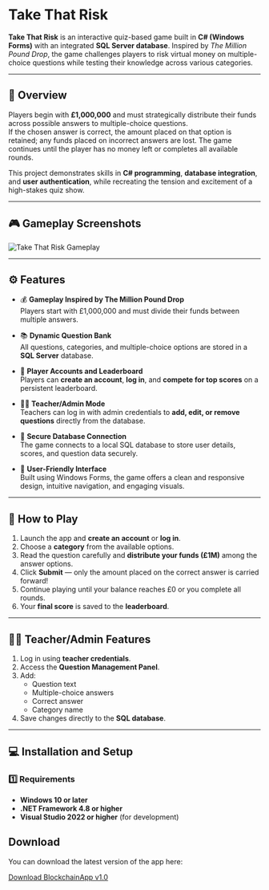 # Take That Risk

**Take That Risk** is an interactive quiz-based game built in **C# (Windows Forms)** with an integrated **SQL Server database**. Inspired by *The Million Pound Drop*, the game challenges players to risk virtual money on multiple-choice questions while testing their knowledge across various categories.

---

## 🧩 Overview

Players begin with **£1,000,000** and must strategically distribute their funds across possible answers to multiple-choice questions.  
If the chosen answer is correct, the amount placed on that option is retained; any funds placed on incorrect answers are lost. The game continues until the player has no money left or completes all available rounds.

This project demonstrates skills in **C# programming**, **database integration**, and **user authentication**, while recreating the tension and excitement of a high-stakes quiz show.

---

## 🎮 Gameplay Screenshots

![Take That Risk Gameplay]()

---

## ⚙️ Features

- 💰 **Gameplay Inspired by The Million Pound Drop**  
  Players start with £1,000,000 and must divide their funds between multiple answers.

- 📚 **Dynamic Question Bank**  
  All questions, categories, and multiple-choice options are stored in a **SQL Server** database.

- 👤 **Player Accounts and Leaderboard**  
  Players can **create an account**, **log in**, and **compete for top scores** on a persistent leaderboard.

- 🧑‍🏫 **Teacher/Admin Mode**  
  Teachers can log in with admin credentials to **add, edit, or remove questions** directly from the database.

- 💾 **Secure Database Connection**  
  The game connects to a local SQL database to store user details, scores, and question data securely.

- 🎨 **User-Friendly Interface**  
  Built using Windows Forms, the game offers a clean and responsive design, intuitive navigation, and engaging visuals.

---

## 🧠 How to Play

1. Launch the app and **create an account** or **log in**.
2. Choose a **category** from the available options.
3. Read the question carefully and **distribute your funds (£1M)** among the answer options.
4. Click **Submit** — only the amount placed on the correct answer is carried forward!
5. Continue playing until your balance reaches £0 or you complete all rounds.
6. Your **final score** is saved to the **leaderboard**.

---

## 🧑‍🏫 Teacher/Admin Features

1. Log in using **teacher credentials**.
2. Access the **Question Management Panel**.
3. Add:
   - Question text
   - Multiple-choice answers
   - Correct answer
   - Category name
4. Save changes directly to the **SQL database**.

---

## 💻 Installation and Setup

### 1️⃣ Requirements

- **Windows 10 or later**
- **.NET Framework 4.8 or higher**
- **Visual Studio 2022 or higher** (for development)

## Download

You can download the latest version of the app here:

[Download BlockchainApp v1.0](https://github.com/takieddine17/Take-That-Risk/releases/download/v1.0/TTR.Test.exe)

